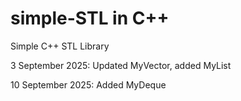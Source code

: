 # simple-STL in C++
Simple C++ STL Library

3 September 2025: Updated MyVector, added MyList

10 September 2025: Added MyDeque

